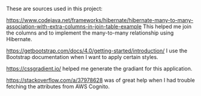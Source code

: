 These are sources used in this project:

https://www.codejava.net/frameworks/hibernate/hibernate-many-to-many-association-with-extra-columns-in-join-table-example
This helped me join the columns and to implement the many-to-many relationship using Hibernate.

https://getbootstrap.com/docs/4.0/getting-started/introduction/ I use the Bootstrap documentation when I want to apply certain styles.

https://cssgradient.io/ helped me generate the gradiant for this application.

https://stackoverflow.com/a/37978628 was of great help when I had trouble fetching the attributes from AWS Cognito.